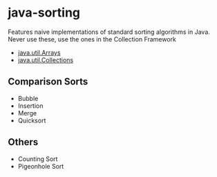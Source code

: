 # java-sorting

Features naive implementations of standard sorting algorithms in Java.
Never use these, use the ones in the Collection Framework

- [java.util.Arrays](http://download.oracle.com/javase/7/docs/api/java/util/Arrays.html)
- [java.util.Collections](http://download.oracle.com/javase/7/docs/api/java/util/Collections.html)

## Comparison Sorts

- Bubble
- Insertion
- Merge
- Quicksort

## Others

- Counting Sort
- Pigeonhole Sort


